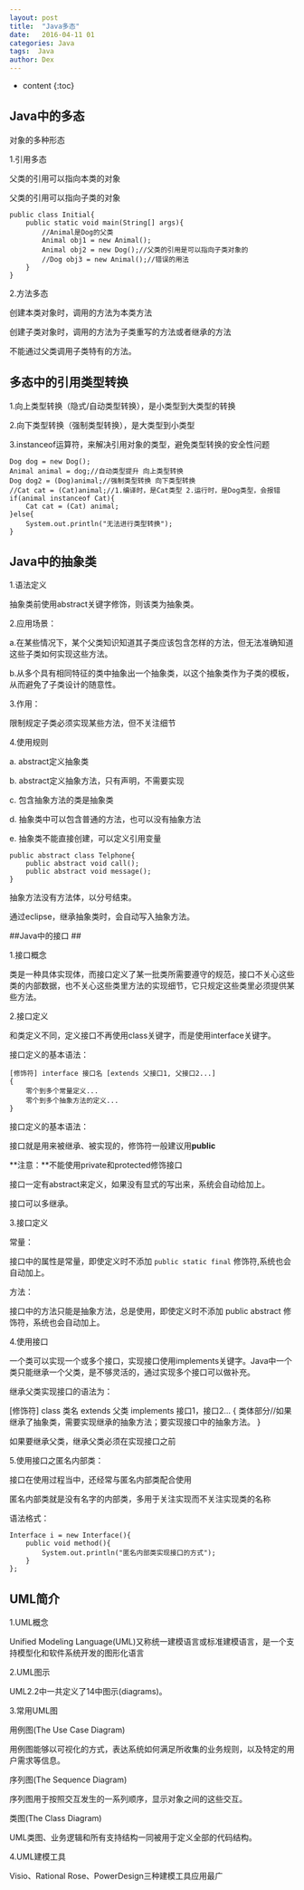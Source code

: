```yaml
---
layout: post
title:  "Java多态"
date:   2016-04-11 01
categories: Java
tags:  Java
author: Dex
---
```


* content
{:toc}








## Java中的多态 ##

对象的多种形态

1.引用多态

父类的引用可以指向本类的对象

父类的引用可以指向子类的对象

	public class Initial{
		public static void main(String[] args){
			//Animal是Dog的父类
			Animal obj1 = new Animal();
			Animal obj2 = new Dog();//父类的引用是可以指向子类对象的
			//Dog obj3 = new Animal();//错误的用法
		}
	}

2.方法多态

创建本类对象时，调用的方法为本类方法

创建子类对象时，调用的方法为子类重写的方法或者继承的方法

不能通过父类调用子类特有的方法。

## 多态中的引用类型转换 ##

1.向上类型转换（隐式/自动类型转换），是小类型到大类型的转换

2.向下类型转换（强制类型转换），是大类型到小类型

3.instanceof运算符，来解决引用对象的类型，避免类型转换的安全性问题

	Dog dog = new Dog();
	Animal animal = dog;//自动类型提升 向上类型转换
	Dog dog2 = (Dog)animal;//强制类型转换 向下类型转换
	//Cat cat = (Cat)animal;//1.编译时，是Cat类型 2.运行时，是Dog类型，会报错
	if(animal instanceof Cat){
		Cat cat = (Cat) animal;
	}else{
		System.out.println("无法进行类型转换");
	}

## Java中的抽象类 ##

1.语法定义

抽象类前使用abstract关键字修饰，则该类为抽象类。

2.应用场景：

a.在某些情况下，某个父类知识知道其子类应该包含怎样的方法，但无法准确知道这些子类如何实现这些方法。

b.从多个具有相同特征的类中抽象出一个抽象类，以这个抽象类作为子类的模板，从而避免了子类设计的随意性。

3.作用：

限制规定子类必须实现某些方法，但不关注细节

4.使用规则

a. abstract定义抽象类

b. abstract定义抽象方法，只有声明，不需要实现

c. 包含抽象方法的类是抽象类

d. 抽象类中可以包含普通的方法，也可以没有抽象方法

e. 抽象类不能直接创建，可以定义引用变量

	public abstract class Telphone{
		public abstract void call();
		public abstract void message();
	}

抽象方法没有方法体，以分号结束。

通过eclipse，继承抽象类时，会自动写入抽象方法。

##Java中的接口 ##

1.接口概念

类是一种具体实现体，而接口定义了某一批类所需要遵守的规范，接口不关心这些类的内部数据，也不关心这些类里方法的实现细节，它只规定这些类里必须提供某些方法。

2.接口定义

和类定义不同，定义接口不再使用class关键字，而是使用interface关键字。

接口定义的基本语法：

	[修饰符] interface 接口名 [extends 父接口1, 父接口2...]
	{
		零个到多个常量定义...
		零个到多个抽象方法的定义...
	}

接口定义的基本语法：

接口就是用来被继承、被实现的，修饰符一般建议用**public**

**注意：**不能使用private和protected修饰接口

接口一定有abstract来定义，如果没有显式的写出来，系统会自动给加上。

接口可以多继承。

3.接口定义

常量：

接口中的属性是常量，即使定义时不添加 `public static final` 修饰符,系统也会自动加上。

方法：

接口中的方法只能是抽象方法，总是使用，即使定义时不添加 public abstract 修饰符，系统也会自动加上。

4.使用接口

一个类可以实现一个或多个接口，实现接口使用implements关键字。Java中一个类只能继承一个父类，是不够灵活的，通过实现多个接口可以做补充。

继承父类实现接口的语法为：

[修饰符] class 类名 extends 父类 implements 接口1，接口2...
{
	类体部分//如果继承了抽象类，需要实现继承的抽象方法；要实现接口中的抽象方法。
}

如果要继承父类，继承父类必须在实现接口之前

5.使用接口之匿名内部类：

接口在使用过程当中，还经常与匿名内部类配合使用

匿名内部类就是没有名字的内部类，多用于关注实现而不关注实现类的名称

语法格式：

	Interface i = new Interface(){
		public void method(){
			System.out.println("匿名内部类实现接口的方式");
		}
	};

## UML简介 ##

1.UML概念

Unified Modeling Language(UML)又称统一建模语言或标准建模语言，是一个支持模型化和软件系统开发的图形化语言

2.UML图示

UML2.2中一共定义了14中图示(diagrams)。

3.常用UML图

用例图(The Use Case Diagram)

用例图能够以可视化的方式，表达系统如何满足所收集的业务规则，以及特定的用户需求等信息。

序列图(The Sequence Diagram)

序列图用于按照交互发生的一系列顺序，显示对象之间的这些交互。

类图(The Class Diagram)

UML类图、业务逻辑和所有支持结构一同被用于定义全部的代码结构。

4.UML建模工具

Visio、Rational Rose、PowerDesign三种建模工具应用最广


